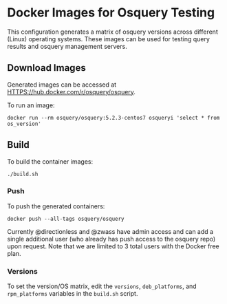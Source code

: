 # Docker Images for Osquery Testing

This configuration generates a matrix of osquery versions across different (Linux) operating systems. These images can be used for testing query results and osquery management servers.

## Download Images

Generated images can be accessed at [HTTPS://hub.docker.com/r/osquery/osquery](HTTPS://hub.docker.com/r/osquery/osquery).

To run an image:

```shell
docker run --rm osquery/osquery:5.2.3-centos7 osqueryi 'select * from os_version'
```

## Build

To build the container images:

```shell
./build.sh
```

### Push

To push the generated containers:

```shell
docker push --all-tags osquery/osquery
```

Currently @directionless and @zwass have admin access and can add a single additional user (who already has push access to the osquery repo) upon request. Note that we are limited to 3 total users with the Docker free plan.

### Versions

To set the version/OS matrix, edit the `versions`, `deb_platforms`, and `rpm_platforms` variables in the `build.sh` script.
